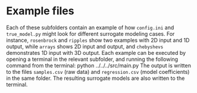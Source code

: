 Example files
=============
Each of these subfolders contain an example of how `config.ini` and
`true_model.py` might look for different surrogate modeling cases.
For instance, `rosenbrock` and `ripples` show two examples with 2D
input and 1D output, while `arrays` shows 2D input and output, and
`chebyshevs` demonstrates 1D input with 3D output. Each example can
be executed by opening a terminal in the relevant subfolder, and
running the following command from the terminal:
    python ../../../src/main.py
The output is written to the files `samples.csv` (raw data) and
`regression.csv` (model coefficients) in the same folder. The
resulting surrogate models are also written to the terminal.

